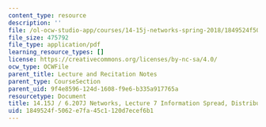 ```yaml
---
content_type: resource
description: ''
file: /ol-ocw-studio-app/courses/14-15j-networks-spring-2018/1849524f5062e7fa45c1120d7ecef6b1_MIT14_15JS18_lec7.pdf
file_size: 475792
file_type: application/pdf
learning_resource_types: []
license: https://creativecommons.org/licenses/by-nc-sa/4.0/
ocw_type: OCWFile
parent_title: Lecture and Recitation Notes
parent_type: CourseSection
parent_uid: 9f4e8596-124d-1608-f9e6-b335a917765a
resourcetype: Document
title: 14.15J / 6.207J Networks, Lecture 7 Information Spread, Distributed Computation
uid: 1849524f-5062-e7fa-45c1-120d7ecef6b1
---
```

